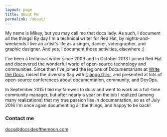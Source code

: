 ```yaml
---
layout: page
title: About Me
permalink: /about/
---
```


My name is Mikey, but you may call me that docs lady. As such, I document all the things! By day I'm a technical writer for Red Hat, by nights-and-weekends I live an artist's life as a singer, dancer, videographer, and graphic designer. And yes, I document those activities, elsewhere ;)

I've been a technical writer since 2009 and in October 2013 I joined Red Hat and discovered the wonderful world of open-source technology and communities. Since then I've joined the legions of Documentarians at [Write the Docs](http://www.writethedocs.org/), raised the diversity flag with [Django Girsl](https://djangogirls.org/), and presented at lots of open-source conferences about documentation, community, and DevOps.

In September 2015 I bid my farewell to docs and went to work as a full-time community manager, but after nearly a year on the job I realized (among many realizations) that my true passion lies in documentation, so as of July 2016 I'm once again documenting all the things, and happy to be back!

### Contact me

[docs@docsideofthemoon.com](mailto:docs@docsideofthemoon.com)
